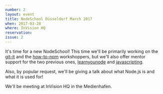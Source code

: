 ```yaml
---
number: 2
layout: event
title: NodeSchool Düsseldorf March 2017
when: 2017-03-28
where: InVision HQ
reservation:
issue: 2
---
```


It's time for a new NodeSchool! This time we'll be primarily working on the
[git-it] and the [how-to-npm] workshoppers, but we'll also offer mentor support
for the two previous ones, [learnyounode] and [javascripting].

Also, by popular request, we'll be giving a talk about what Node.js is
and what it is used for!

We'll be meeting at InVision HQ in the Medienhafen.

[git-it]: https://github.com/jlord/git-it
[how-to-npm]: https://github.com/workshopper/how-to-npm
[learnyounode]: http://github.com/workshopper/learnyounode
[javascripting]: http://github.com/sethvincent/javascripting
